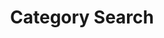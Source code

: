 ---
title: Category Search
excerpt: ''
deprecated: false
hidden: false
metadata:
  title: ''
  description: ''
  robots: index
next:
  description: ''
---